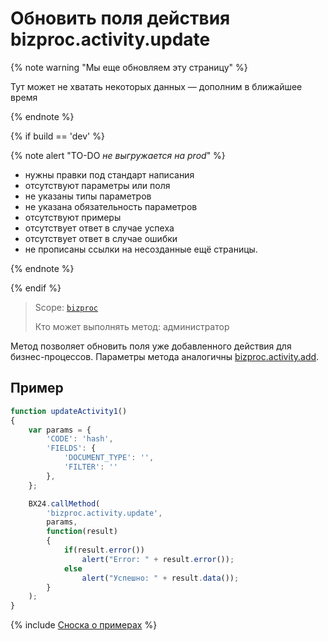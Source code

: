 # Обновить поля действия bizproc.activity.update

{% note warning "Мы еще обновляем эту страницу" %}

Тут может не хватать некоторых данных — дополним в ближайшее время

{% endnote %}

{% if build == 'dev' %}

{% note alert "TO-DO _не выгружается на prod_" %}

- нужны правки под стандарт написания
- отсутствуют параметры или поля
- не указаны типы параметров
- не указана обязательность параметров
- отсутствуют примеры
- отсутствует ответ в случае успеха
- отсутствует ответ в случае ошибки
- не прописаны ссылки на несозданные ещё страницы.
  
{% endnote %}

{% endif %}

> Scope: [`bizproc`](../../scopes/permissions.md)
>
> Кто может выполнять метод: администратор

Метод позволяет обновить поля уже добавленного действия для бизнес-процессов. Параметры метода аналогичны [bizproc.activity.add](./bizproc-activity-add.md).

## Пример

```javascript
function updateActivity1()
{
    var params = {
        'CODE': 'hash',
        'FIELDS': {
            'DOCUMENT_TYPE': '',
            'FILTER': ''
        },
    };

    BX24.callMethod(
        'bizproc.activity.update',
        params,
        function(result)
        {
            if(result.error())
                alert("Error: " + result.error());
            else
                alert("Успешно: " + result.data());
        }
    );
}
```

{% include [Сноска о примерах](../../../_includes/examples.md) %}